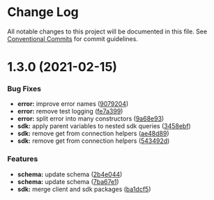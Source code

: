 # Change Log

All notable changes to this project will be documented in this file.
See [Conventional Commits](https://conventionalcommits.org) for commit guidelines.

# 1.3.0 (2021-02-15)


### Bug Fixes

* **error:** improve error names ([9079204](https://github.com/linearapp/linear/commit/9079204f6831f7779f1d9f154d87828f44d980bc))
* **error:** remove test logging ([fe7a399](https://github.com/linearapp/linear/commit/fe7a399681c3d8701247ba1b16ed10781f033c86))
* **error:** split error into many constructors ([9a68e93](https://github.com/linearapp/linear/commit/9a68e93aeb8d2a41e91a054ca2648d788fc1583e))
* **sdk:** apply parent variables to nested sdk queries ([3458ebf](https://github.com/linearapp/linear/commit/3458ebf5cee10066bbe93f0af1d0fe718d971ac9))
* **sdk:** remove get from connection helpers ([ae48d89](https://github.com/linearapp/linear/commit/ae48d89e80be1fafe4a4d94022eb71a1b365ff4d))
* **sdk:** remove get from connection helpers ([543492d](https://github.com/linearapp/linear/commit/543492d0a08ed116003b8acdbdcc0884763474ca))


### Features

* **schema:** update schema ([2b4e044](https://github.com/linearapp/linear/commit/2b4e0448bc8996c25cfa185ece6c5efe1ee20ca9))
* **schema:** update schema ([7ba67e1](https://github.com/linearapp/linear/commit/7ba67e16654623cc5b352a2dcf9d6df8758f0a15))
* **sdk:** merge client and sdk packages ([ba1dcf5](https://github.com/linearapp/linear/commit/ba1dcf5b93c719ab5676e73260744ef727a9dcdb))
